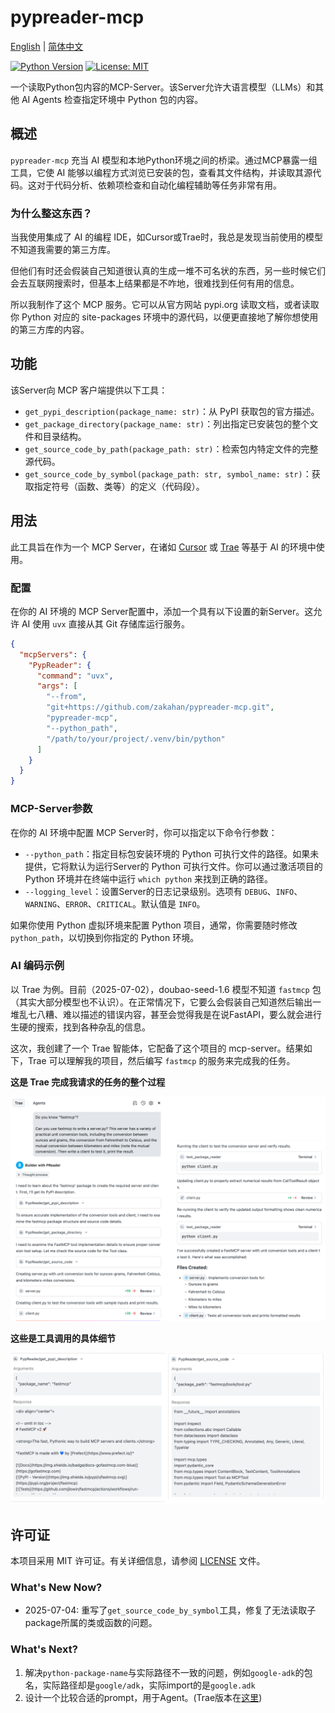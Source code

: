 # pypreader-mcp

[English](./README.md) | [简体中文](./README_zh.md)

[![Python Version](https://img.shields.io/badge/python-3.10%2B-blue.svg)](https://www.python.org/)
[![License: MIT](https://img.shields.io/badge/License-MIT-yellow.svg)](https://opensource.org/licenses/MIT)

一个读取Python包内容的MCP-Server。该Server允许大语言模型（LLMs）和其他 AI Agents 检查指定环境中 Python 包的内容。

## 概述

`pypreader-mcp` 充当 AI 模型和本地Python环境之间的桥梁。通过MCP暴露一组工具，它使 AI 能够以编程方式浏览已安装的包，查看其文件结构，并读取其源代码。这对于代码分析、依赖项检查和自动化编程辅助等任务非常有用。

### 为什么整这东西？

当我使用集成了 AI 的编程 IDE，如Cursor或Trae时，我总是发现当前使用的模型不知道我需要的第三方库。

但他们有时还会假装自己知道很认真的生成一堆不可名状的东西，另一些时候它们会去互联网搜索时，但基本上结果都是不咋地，很难找到任何有用的信息。

所以我制作了这个 MCP 服务。它可以从官方网站 pypi.org 读取文档，或者读取你 Python 对应的 site-packages 环境中的源代码，以便更直接地了解你想使用的第三方库的内容。

## 功能

该Server向 MCP 客户端提供以下工具：

- `get_pypi_description(package_name: str)`：从 PyPI 获取包的官方描述。
- `get_package_directory(package_name: str)`：列出指定已安装包的整个文件和目录结构。
- `get_source_code_by_path(package_path: str)`：检索包内特定文件的完整源代码。
- `get_source_code_by_symbol(package_path: str, symbol_name: str)`：获取指定符号（函数、类等）的定义（代码段）。

## 用法

此工具旨在作为一个 MCP Server，在诸如 [Cursor](https://cursor.sh/) 或 [Trae](https://trae.ai/) 等基于 AI 的环境中使用。

### 配置

在你的 AI 环境的 MCP Server配置中，添加一个具有以下设置的新Server。这允许 AI 使用 `uvx` 直接从其 Git 存储库运行服务。

```json
{
  "mcpServers": {
    "PypReader": {
      "command": "uvx",
      "args": [
        "--from",
        "git+https://github.com/zakahan/pypreader-mcp.git",
        "pypreader-mcp",
        "--python_path",
        "/path/to/your/project/.venv/bin/python" 
      ]
    }
  }
}
```

### MCP-Server参数

在你的 AI 环境中配置 MCP Server时，你可以指定以下命令行参数：

- `--python_path`：指定目标包安装环境的 Python 可执行文件的路径。如果未提供，它将默认为运行Server的 Python 可执行文件。你可以通过激活项目的 Python 环境并在终端中运行 `which python` 来找到正确的路径。
- `--logging_level`：设置Server的日志记录级别。选项有 `DEBUG`、`INFO`、`WARNING`、`ERROR`、`CRITICAL`。默认值是 `INFO`。

如果你使用 Python 虚拟环境来配置 Python 项目，通常，你需要随时修改 `python_path`，以切换到你指定的 Python 环境。

### AI 编码示例

以 Trae 为例。目前（2025-07-02），doubao-seed-1.6 模型不知道 `fastmcp` 包（其实大部分模型也不认识）。在正常情况下，它要么会假装自己知道然后输出一堆乱七八糟、难以描述的错误内容，甚至会觉得我是在说FastAPI，要么就会进行生硬的搜索，找到各种杂乱的信息。

这次，我创建了一个 Trae 智能体，它配备了这个项目的 mcp-server。结果如下，Trae 可以理解我的项目，然后编写 `fastmcp` 的服务来完成我的任务。

**这是 Trae 完成我请求的任务的整个过程**

![trae_examples](./assets/images/trae_example.png)

**这些是工具调用的具体细节**

![tools](./assets/images/tools_call_response.png)


## 许可证

本项目采用 MIT 许可证。有关详细信息，请参阅 [LICENSE](LICENSE) 文件。

### What's New Now?

- 2025-07-04: 重写了`get_source_code_by_symbol`工具，修复了无法读取子package所属的类或函数的问题。


### What's Next?

1. 解决`python-package-name`与实际路径不一致的问题，例如`google-adk`的包名，实际路径却是`google/adk`，实际import的是`google.adk`
2. 设计一个比较合适的prompt，用于Agent。(Trae版本在[这里](./assets/prompts/trae.md))
